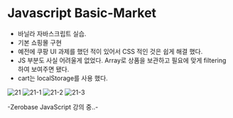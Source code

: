 # Javascript Basic-Market

- 바닐라 자바스크립트 실습.
- 기본 쇼핑몰 구현
- 예전에 쿠팡 UI 과제를 했던 적이 있어서 CSS 적인 것은 쉽게 해결 했다. 
- JS 부분도 사실 어려울게 없었다. Array로 상품을 보관하고 필요에 맞게 filtering하여 보여주면 됐다. 
- cart는 localStorage를 사용 했다. 

![21](https://user-images.githubusercontent.com/110772094/212120366-cdca7ac2-697f-4eec-96d8-4b6cf8d972db.png)
![21-1](https://user-images.githubusercontent.com/110772094/212120376-4cbf4650-04fb-41d4-8ae5-b30c9674d4a2.png)
![21-2](https://user-images.githubusercontent.com/110772094/212120392-f7df3c22-b8d7-42b2-9f09-5cecb58dd3f8.PNG)
![21-3](https://user-images.githubusercontent.com/110772094/212120406-6687f8cb-152c-4f29-9da7-95efac40205d.PNG)


-Zerobase JavaScript 강의 중..-
